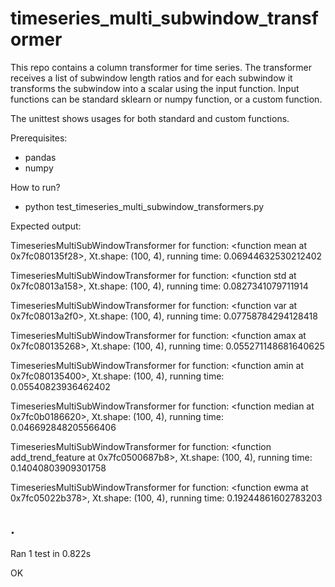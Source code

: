 # timeseries_multi_subwindow_transformer

This repo contains a column transformer for time series. The transformer receives a list of subwindow length ratios and for each subwindow it transforms the subwindow into a scalar using the input function. Input functions can be standard sklearn or numpy function, or a custom function.

The unittest shows usages for both standard and custom functions.

Prerequisites:
- pandas
- numpy


How to run?
- python test_timeseries_multi_subwindow_transformers.py

Expected output:

TimeseriesMultiSubWindowTransformer for function: <function mean at 0x7fc080135f28>, Xt.shape: (100, 4), running time: 0.06944632530212402

TimeseriesMultiSubWindowTransformer for function: <function std at 0x7fc08013a158>, Xt.shape: (100, 4), running time: 0.0827341079711914

TimeseriesMultiSubWindowTransformer for function: <function var at 0x7fc08013a2f0>, Xt.shape: (100, 4), running time: 0.07758784294128418

TimeseriesMultiSubWindowTransformer for function: <function amax at 0x7fc080135268>, Xt.shape: (100, 4), running time: 0.055271148681640625

TimeseriesMultiSubWindowTransformer for function: <function amin at 0x7fc080135400>, Xt.shape: (100, 4), running time: 0.05540823936462402

TimeseriesMultiSubWindowTransformer for function: <function median at 0x7fc0b0186620>, Xt.shape: (100, 4), running time: 0.046692848205566406

TimeseriesMultiSubWindowTransformer for function: <function add_trend_feature at 0x7fc0500687b8>, Xt.shape: (100, 4), running time: 0.14040803909301758

TimeseriesMultiSubWindowTransformer for function: <function ewma at 0x7fc05022b378>, Xt.shape: (100, 4), running time: 0.19244861602783203

.
----------------------------------------------------------------------
Ran 1 test in 0.822s

OK

